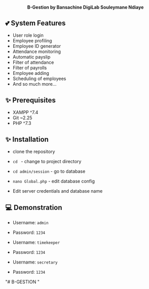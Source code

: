  
<h4 align="center">B-Gestion by Bansachine DigiLab Souleymane Ndiaye</h4> 
   
## 💕 System Features 
   
* User role login
* Employee profiling  
* Employee ID generator  
* Attendance monitoring  
* Automatic payslip
* Filter of attendance  
* Filter of payrolls
* Employee adding 
* Scheduling of employees
* And so much more...  
 
## ✨ Prerequisites

* XAMPP ^7.4
* Git ~2.25 
* PHP ^7.3


## ✨ Installation
 
 - clone the repository
* `cd ` - change to project directory 
* `cd admin/session` - go to database 
* `nano Global.php` - edit database config


* Edit server credentials and database name
 
## 💻 Demonstration

* Username: `admin`
* Password: `1234`

* Username: `timekeeper`
* Password: `1234`

* Username: `secretary`
* Password: `1234`


"# B-GESTION " 
